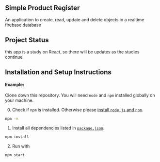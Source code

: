 ## Simple Product Register

An application to create, read, update and delete objects in a realtime firebase database

## Project Status
this app is a study on React, so there will be updates as the studies continue.

## Installation and Setup Instructions

#### Example:  

Clone down this repository. You will need `node` and `npm` installed globally on your machine.  


0. Check if `npm` is installed. Otherwise please [install `node.js` and `npm`](https://nodejs.org/en/download/package-manager/).
```bash
npm -v
```

1. Install all dependencies listed in [`package.json`](/package.json).
```bash
npm install
```

2. Run with
```bash
npm start
```
